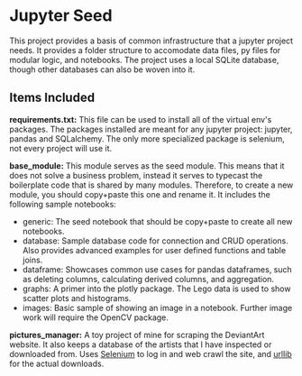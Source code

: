 # Jupyter Seed 

This project provides a basis of common infrastructure that a jupyter project needs. 
It provides a folder structure to accomodate data files, py files for modular logic, and notebooks.
The project uses a local SQLite database, though other databases can also be woven into it.

## Items Included 

**requirements.txt:** This file can be used to install all of the virtual env's packages. 
The packages installed are meant for any jupyter project: jupyter, pandas and SQLalchemy. 
The only more specialized package is selenium, not every project will use it.

**base_module:** This module serves as the seed module. 
This means that it does not solve a business problem, instead it serves to typecast the boilerplate code that is shared by many modules.
Therefore, to create a new module, you should copy+paste this one and rename it.
It includes the following sample notebooks:
- generic: The seed notebook that should be copy+paste to create all new notebooks.
- database: Sample database code for connection and CRUD operations. 
Also provides advanced examples for user defined functions and table joins.
- dataframe: Showcases common use cases for pandas dataframes, such as deleting columns, calculating derived columns, and aggregation.
- graphs: A primer into the plotly package. The Lego data is used to show scatter plots and histograms.
- images: Basic sample of showing an image in a notebook. Further image work will require the OpenCV package.

**pictures_manager:** A toy project of mine for scraping the DeviantArt website. 
It also keeps a database of the artists that I have inspected or downloaded from. 
Uses [Selenium](https://pypi.org/project/selenium/) to log in and web crawl the site, 
and [urllib](https://docs.python.org/3/library/urllib.html) for the actual downloads.

